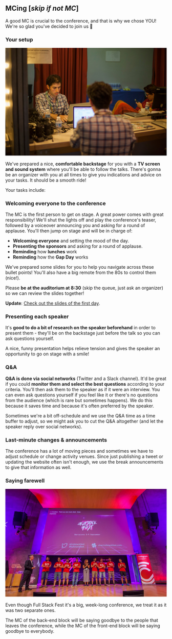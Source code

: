 ## MCing \[_skip if not MC_\]

A good MC is crucial to the conference, and that is why we chose YOU! We're so glad you've decided to join us 🎉

### Your setup

![Backstage setup](/assets/backstage.JPG)

We've prepared a nice, **comfortable backstage** for you with a **TV screen and sound system** where you'll be able to follow the talks. There's gonna be an organizer with you at all times to give you indications and advice on your tasks. It should be a smooth ride!

Your tasks include:

### Welcoming everyone to the conference

The MC is the first person to get on stage. A great power comes with great responsibility! We'll shut the lights off and play the conference's teaser, followed by a voiceover announcing you and asking for a round of applause. You'll then jump on stage and will be in charge of:

* **Welcoming everyone** and setting the mood of the day.
* **Presenting the sponsors** and asking for a round of applause.
* **Reminding** how **lunches** work
* **Reminding** how the **Gap Day** works

We've prepared some slides for you to help you navigate across these bullet points! You'll also have a big remote from the 80s to control them \(nice!\).

Please **be at the auditorium at 8:30** \(skip the queue, just ask an organizer\) so we can review the slides together!

**Update**: [Check out the slides of the first day](https://drive.google.com/open?id=1KCl_3anl17kKrZEaP47W-jcdWwjcrDsi).

### Presenting each speaker

It's **good to do a bit of research on the speaker beforehand** in order to present them - they'll be on the backstage just before the talk so you can ask questions yourself.

A nice, funny presentation helps relieve tension and gives the speaker an opportunity to go on stage with a smile!

### Q&A

**Q&A is done via social networks** \(Twitter and a Slack channel\). It'd be great if you could **monitor them and select the best questions** according to your criteria. You'll then ask them to the speaker as if it were an interview. You can even ask questions yourself if you feel like it or there's no questions from the audience \(which is rare but sometimes happens\). We do this because it saves time and because it's often preferred by the speaker.

Sometimes we're a bit off-schedule and we use the Q&A time as a time buffer to adjust, so we might ask you to cut the Q&A altogether \(and let the speaker reply over social networks\).

### Last-minute changes & announcements

The conference has a lot of moving pieces and sometimes we have to adjust schedule or change activity venues. Since just publishing a tweet or updating the website often isn't enough, we use the break announcements to give that information as well.

### Saying farewell

![](/assets/farewell.jpg)

Even though Full Stack Fest it's a big, week-long conference, we treat it as it was two separate ones.

The MC of the back-end block will be saying goodbye to the people that leaves the conference, while the MC of the front-end block will be saying goodbye to everybody.

